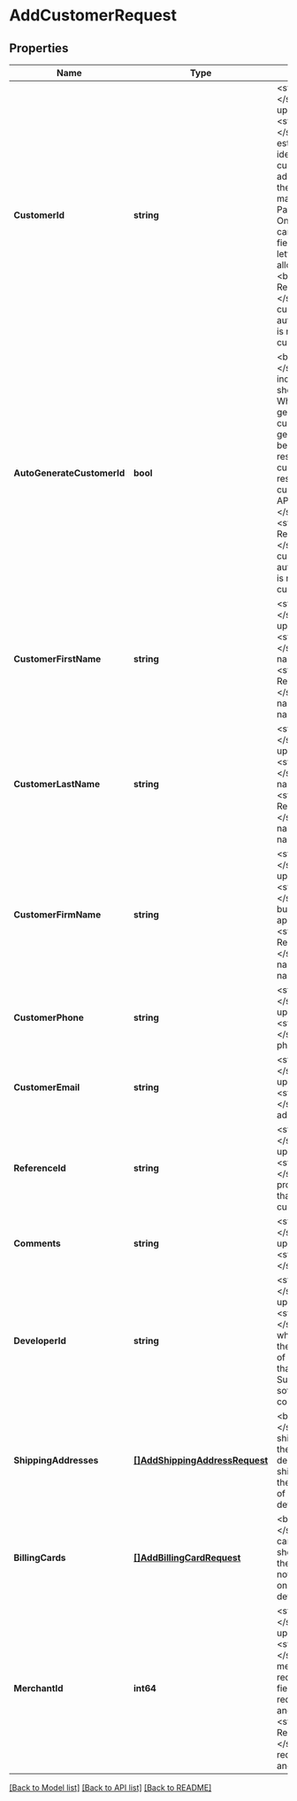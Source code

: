 # AddCustomerRequest

## Properties
Name | Type | Description | Notes
------------ | ------------- | ------------- | -------------
**CustomerId** | **string** | &lt;strong&gt;Format: &lt;/strong&gt;Variable length, up to 32 AN&lt;br&gt;&lt;strong&gt;Description: &lt;/strong&gt;Unique ID established by merchant to identify a customer. The customer ID can be used to add subscriptions using the Recurring Billing API or make payments using the Payment Gateway API. Once established, this ID cannot be updated. This field is case sensitive. Only letters and numbers are allowed in a Customer ID.&lt;br&gt;&lt;strong&gt;Conditional Requirement: &lt;/strong&gt;Either customer_id or auto_generate_customer_id is required to add a new customer | [optional] [default to null]
**AutoGenerateCustomerId** | **bool** | &lt;br&gt;&lt;strong&gt;Description: &lt;/strong&gt;Boolean flag that indicates if customer id should be auto generated.  When set to true, we will generate a unique customer id. The generated customer_id will be returned in the response. Save the customer_id in the response to manage the customer through Vault API. &lt;br&gt;&lt;strong&gt;Default: &lt;/strong&gt;false&lt;br&gt;&lt;strong&gt;Conditional Requirement: &lt;/strong&gt;Either customer_id or auto_generate_customer_id is required to add a new customer | [optional] [default to null]
**CustomerFirstName** | **string** | &lt;strong&gt;Format: &lt;/strong&gt;Variable length, up to 32 AN&lt;br&gt;&lt;strong&gt;Description: &lt;/strong&gt;Customer&#x27;s first name.&lt;br&gt;&lt;strong&gt;Conditional Requirement: &lt;/strong&gt;Either customer name or customer firm name is required. | [optional] [default to null]
**CustomerLastName** | **string** | &lt;strong&gt;Format: &lt;/strong&gt;Variable length, up to 32 AN&lt;br&gt;&lt;strong&gt;Description: &lt;/strong&gt;Customer&#x27;s last name.&lt;br&gt;&lt;strong&gt;Conditional Requirement: &lt;/strong&gt;Either customer name or customer firm name is required. | [optional] [default to null]
**CustomerFirmName** | **string** | &lt;strong&gt;Format: &lt;/strong&gt;Variable length, up to 64 AN&lt;br&gt;&lt;strong&gt;Description: &lt;/strong&gt;Customer business name if applicable. &lt;br&gt;&lt;strong&gt;Conditional Requirement: &lt;/strong&gt;Either customer name or customer firm name is required. | [optional] [default to null]
**CustomerPhone** | **string** | &lt;strong&gt;Format: &lt;/strong&gt;Variable length, up to 16 AN&lt;br&gt;&lt;strong&gt;Description: &lt;/strong&gt;Customer&#x27;s phone number. | [optional] [default to null]
**CustomerEmail** | **string** | &lt;strong&gt;Format: &lt;/strong&gt;Variable length, up to 64 AN&lt;br&gt;&lt;strong&gt;Description: &lt;/strong&gt;Customer&#x27;s email address.  | [optional] [default to null]
**ReferenceId** | **string** | &lt;strong&gt;Format: &lt;/strong&gt;Variable length, up to 128 AN&lt;br&gt;&lt;strong&gt;Description: &lt;/strong&gt;Merchant provided reference value that will be stored with the customer vault data. | [optional] [default to null]
**Comments** | **string** | &lt;strong&gt;Format: &lt;/strong&gt;Variable length, up to 128 AN&lt;br&gt;&lt;strong&gt;Description: &lt;/strong&gt;Comment | [optional] [default to null]
**DeveloperId** | **string** | &lt;strong&gt;Format: &lt;/strong&gt;Variable length, up to 32 AN&lt;br&gt;&lt;strong&gt;Description: &lt;/strong&gt;Use to indicate which company developed the integration, or the name of the solution or system that is connected to us. Suggested usage is softwareABCv1.0 or companyXYZv2.0. | [optional] [default to null]
**ShippingAddresses** | [**[]AddShippingAddressRequest**](AddShippingAddressRequest.md) | &lt;br&gt;&lt;strong&gt;Description: &lt;/strong&gt;An array of shipping addresses. One of the addresses should be designated as the default shipping address, if not, the system will choose one of the address to be the default.  | [optional] [default to null]
**BillingCards** | [**[]AddBillingCardRequest**](AddBillingCardRequest.md) | &lt;br&gt;&lt;strong&gt;Description: &lt;/strong&gt;An array of billing cards. One of the cards should be designated as the default billing card, if not, the system will choose one of the cards to be the default.  | [optional] [default to null]
**MerchantId** | **int64** | &lt;strong&gt;Format: &lt;/strong&gt;Variable length, up to 16 AN&lt;br&gt;&lt;strong&gt;Description: &lt;/strong&gt;Identifies the merchant to whom this request applies. Optional field, applicable only if the request is sent on behalf of another merchant.&lt;br&gt;&lt;strong&gt;Conditional Requirement: &lt;/strong&gt;Required if this request is on behalf of another merchant. | [optional] [default to null]

[[Back to Model list]](../README.md#documentation-for-models) [[Back to API list]](../README.md#documentation-for-api-endpoints) [[Back to README]](../README.md)

